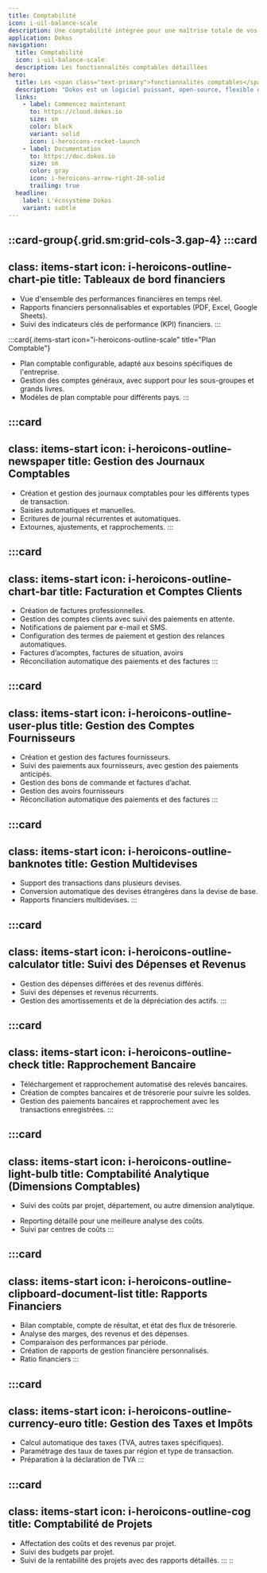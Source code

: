 ```yaml
---
title: Comptabilité
icon: i-uil-balance-scale
description: Une comptabilité intégrée pour une maîtrise totale de vos finances.
application: Dokos
navigation:
  title: Comptabilité
  icon: i-uil-balance-scale
  description: Les fonctionnalités comptables détaillées
hero:
  title: Les <span class="text-primary">fonctionnalités comptables</span> détaillées
  description: "Dokos est un logiciel puissant, open-source, flexible qui offre une gamme complète de fonctionnalités de comptabilité pour aider les entreprises à gérer leurs finances de manière efficace.\_"
  links:
    - label: Commencez maintenant
      to: https://cloud.dokos.io
      size: sm
      color: black
      variant: solid
      icon: i-heroicons-rocket-launch
    - label: Documentation
      to: https://doc.dokos.io
      size: sm
      color: gray
      icon: i-heroicons-arrow-right-20-solid
      trailing: true
  headline:
    label: L'écosystème Dokos
    variant: subtle
---
```


::card-group{.grid.sm:grid-cols-3.gap-4}
  :::card
  ---
  class: items-start
  icon: i-heroicons-outline-chart-pie
  title: Tableaux de bord financiers
  ---
  - Vue d'ensemble des performances financières en temps réel.
  - Rapports financiers personnalisables et exportables (PDF, Excel, Google Sheets).
  - Suivi des indicateurs clés de performance (KPI) financiers.
  :::

  :::card{.items-start icon="i-heroicons-outline-scale" title="Plan Comptable"}
  - Plan comptable configurable, adapté aux besoins spécifiques de l'entreprise.
  - Gestion des comptes généraux, avec support pour les sous-groupes et grands livres.
  - Modèles de plan comptable pour différents pays.
  :::

  :::card
  ---
  class: items-start
  icon: i-heroicons-outline-newspaper
  title: Gestion des Journaux Comptables
  ---
  - Création et gestion des journaux comptables pour les différents types de transaction.
  - Saisies automatiques et manuelles.
  - Ecritures de journal récurrentes et automatiques.
  - Extournes, ajustements, et rapprochements.
  :::

  :::card
  ---
  class: items-start
  icon: i-heroicons-outline-chart-bar
  title: Facturation et Comptes Clients
  ---
  - Création de factures professionnelles.
  - Gestion des comptes clients avec suivi des paiements en attente.
  - Notifications de paiement par e-mail et SMS.
  - Configuration des termes de paiement et gestion des relances automatiques.
  - Factures d’acomptes, factures de situation, avoirs
  - Réconciliation automatique des paiements et des factures
  :::

  :::card
  ---
  class: items-start
  icon: i-heroicons-outline-user-plus
  title: Gestion des Comptes Fournisseurs
  ---
  - Création et gestion des factures fournisseurs.
  - Suivi des paiements aux fournisseurs, avec gestion des paiements anticipés.
  - Gestion des bons de commande et factures d’achat.
  - Gestion des avoirs fournisseurs
  - Réconciliation automatique des paiements et des factures
  :::

  :::card
  ---
  class: items-start
  icon: i-heroicons-outline-banknotes
  title: Gestion Multidevises
  ---
  - Support des transactions dans plusieurs devises.
  - Conversion automatique des devises étrangères dans la devise de base.
  - Rapports financiers multidevises.
  :::

  :::card
  ---
  class: items-start
  icon: i-heroicons-outline-calculator
  title: Suivi des Dépenses et Revenus
  ---
  - Gestion des dépenses différées et des revenus différés.
  - Suivi des dépenses et revenus récurrents.
  - Gestion des amortissements et de la dépréciation des actifs.
  :::

  :::card
  ---
  class: items-start
  icon: i-heroicons-outline-check
  title: Rapprochement Bancaire
  ---
  - Téléchargement et rapprochement automatisé des relevés bancaires.
  - Création de comptes bancaires et de trésorerie pour suivre les soldes.
  - Gestion des paiements bancaires et rapprochement avec les transactions enregistrées.
  :::

  :::card
  ---
  class: items-start
  icon: i-heroicons-outline-light-bulb
  title: Comptabilité Analytique (Dimensions Comptables)
  ---
  - Suivi des coûts par projet, département, ou autre dimension analytique.
  
  * Reporting détaillé pour une meilleure analyse des coûts.
  * Suivi par centres de coûts
  :::

  :::card
  ---
  class: items-start
  icon: i-heroicons-outline-clipboard-document-list
  title: Rapports Financiers
  ---
  - Bilan comptable, compte de résultat, et état des flux de trésorerie.
  - Analyse des marges, des revenus et des dépenses.
  - Comparaison des performances par période.
  - Création de rapports de gestion financière personnalisés.
  - Ratio financiers
  :::

  :::card
  ---
  class: items-start
  icon: i-heroicons-outline-currency-euro
  title: Gestion des Taxes et Impôts
  ---
  - Calcul automatique des taxes (TVA, autres taxes spécifiques).
  - Paramétrage des taux de taxes par région et type de transaction.
  - Préparation à la déclaration de TVA
  :::

  :::card
  ---
  class: items-start
  icon: i-heroicons-outline-cog
  title: Comptabilité de Projets
  ---
  - Affectation des coûts et des revenus par projet.
  - Suivi des budgets par projet.
  - Suivi de la rentabilité des projets avec des rapports détaillés.
  :::
::
